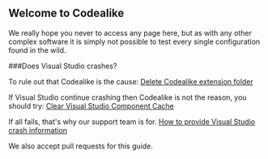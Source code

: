 ## Welcome to Codealike

We really hope you never to access any page here, but as with any other complex software it is simply not possible to test every single configuration found in the wild.

###Does Visual Studio crashes?

To rule out that Codealike is the cause: [Delete Codealike extension folder](https://github.com/Codealike/Codealike-KnowledgeBase/blob/master/permanently-delete-extension.md)

If Visual Studio continue crashing then Codealike is not the reason, you should try:
[Clear Visual Studio Component Cache](https://github.com/Codealike/Codealike-KnowledgeBase/blob/master/clear-visual-studio-component-cache.md)

If all fails, that's why our support team is for.
[How to provide Visual Studio crash information](https://github.com/Codealike/Codealike-KnowledgeBase/blob/master/how-to-provide-crash-information.md)


We also accept pull requests for this guide.
